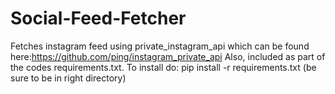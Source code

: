 # Social-Feed-Fetcher
Fetches instagram feed using private_instagram_api which can be found here:https://github.com/ping/instagram_private_api
Also, included as part of the codes requirements.txt. To install do: pip install -r requirements.txt 
(be sure to be in right directory)
